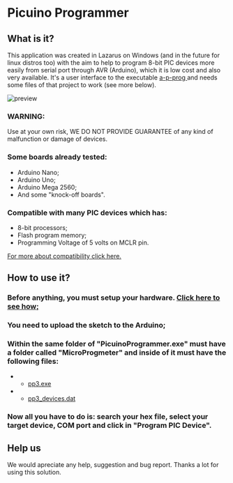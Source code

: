 # Picuino Programmer

## What is it?

This application was created in Lazarus on Windows (and in the future for linux distros too) with the aim to help to program 8-bit PIC devices more easily from serial port through AVR (Arduino), which it is low cost and also very available. It's a user interface to the executable [a-p-prog
](https://github.com/jaromir-sukuba/a-p-prog) and needs some files of that project to work (see more below).

![preview](https://user-images.githubusercontent.com/74105086/156858529-0c2b3ac1-662b-43c9-9e55-643fdca54aba.png)

### WARNING:
Use at your own risk, WE DO NOT PROVIDE GUARANTEE of any kind of malfunction or damage of devices.

### Some boards already tested:
- Arduino Nano;
- Arduino Uno;
- Arduino Mega 2560;
- And some "knock-off boards".

### Compatible with many PIC devices which has:
- 8-bit processors;
- Flash program memory;
- Programming Voltage of 5 volts on MCLR pin.

[For more about compatibility click here.](https://github.com/jaromir-sukuba/a-p-prog/blob/master/README.md#supported-devices)

## How to use it?

### Before anything, you must setup your hardware. [Click here to see how;](https://github.com/jaromir-sukuba/a-p-prog/blob/master/README.md#hardware)

### You need to upload the sketch to the Arduino;

### Within the same folder of "PicuinoProgrammer.exe" must have a folder called "MicroProgmeter" and inside of it must have the following files:

- - [pp3.exe](https://github.com/jaromir-sukuba/a-p-prog/blob/master/sw/pp3.exe)
- - [pp3_devices.dat](https://github.com/jaromir-sukuba/a-p-prog/blob/master/sw/pp3_devices.dat)

### Now all you have to do is: search your hex file, select your target device, COM port and click in "Program PIC Device".

## Help us

We would apreciate any help, suggestion and bug report.
Thanks a lot for using this solution.
